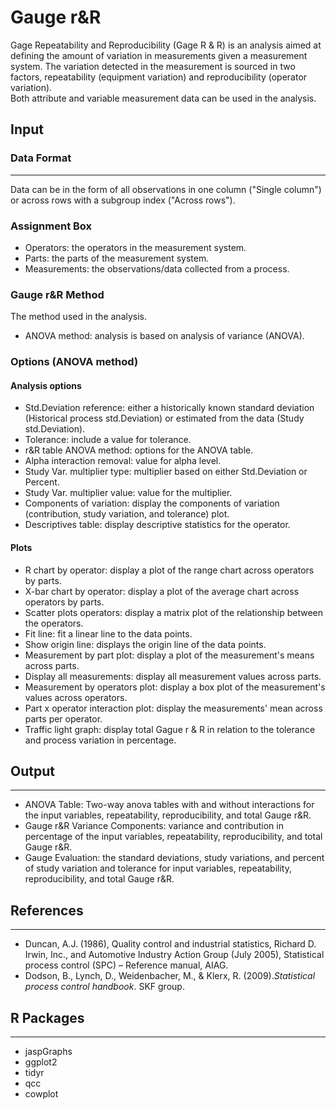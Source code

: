 Gauge r&R
==========================
Gage Repeatability and Reproducibility (Gage R & R) is an analysis aimed at defining the amount of variation in measurements given a measurement system. 
The variation detected in the measurement is sourced in two factors, repeatability (equipment variation) and reproducibility (operator variation).
<br>
Both attribute and variable measurement data can be used in the analysis. 

## Input
### Data Format
-------
Data can be in the form of all observations in one column ("Single column") or across rows with a subgroup index ("Across rows").

### Assignment Box
- Operators: the operators in the measurement system. 
- Parts: the parts of the measurement system.
- Measurements: the observations/data collected from a process.

### Gauge r&R Method
The method used in the analysis. 
- ANOVA method: analysis is based on analysis of variance (ANOVA).

### Options (ANOVA method)
#### Analysis options 
- Std.Deviation reference: either a historically known standard deviation (Historical process std.Deviation) or estimated from the data (Study std.Deviation).
- Tolerance: include a value for tolerance. 
- r&R table ANOVA method: options for the ANOVA table. 
 - Alpha interaction removal: value for alpha level. 
 - Study Var. multiplier type: multiplier based on either Std.Deviation or Percent. 
 - Study Var. multiplier value: value for the multiplier. 
 - Components of variation: display the components of variation (contribution, study variation, and tolerance) plot. 
- Descriptives table: display descriptive statistics for the operator. 

#### Plots
- R chart by operator: display a plot of the range chart across operators by parts. 
- X-bar chart by operator: display a plot of the average chart across operators by parts. 
- Scatter plots operators: display a matrix plot of the relationship between the operators.
 - Fit line: fit a linear line to the data points. 
 - Show origin line: displays the origin line of the data points.
- Measurement by part plot: display a plot of the measurement's means across parts.
 - Display all measurements: display all measurement values across parts. 
- Measurement by operators plot: display a box plot of the measurement's values across operators.
- Part x operator interaction plot: display the measurements' mean across parts per operator. 
- Traffic light graph: display total Gague r & R in relation to the tolerance and process variation in percentage.

## Output 
-------
- ANOVA Table: Two-way anova tables with and without interactions for the input variables, repeatability, reproducibility, and total Gauge r&R.  
- Gauge r&R Variance Components: variance and contribution in percentage of the input variables, repeatability, reproducibility, and total Gauge r&R.  
- Gauge Evaluation: the standard deviations, study variations, and percent of study variation and tolerance for input variables, repeatability, reproducibility, and total Gauge r&R.  

## References 
-------
- Duncan, A.J. (1986), Quality control and industrial statistics, Richard D. Irwin, Inc., and Automotive Industry Action Group (July 2005), Statistical process control (SPC) – Reference manual, AIAG.
- Dodson, B., Lynch, D., Weidenbacher, M., & Klerx, R. (2009).*Statistical process control handbook*. SKF group. 

## R Packages
-------
- jaspGraphs
- ggplot2
- tidyr
- qcc
- cowplot